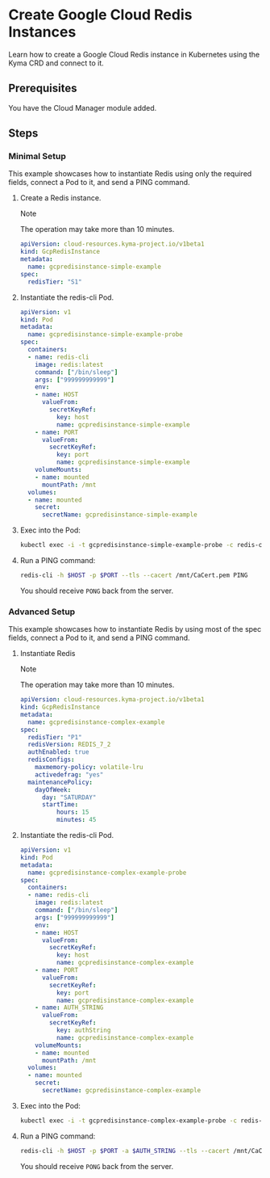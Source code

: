 # Create Google Cloud Redis Instances

Learn how to create a Google Cloud Redis instance in Kubernetes using the Kyma CRD and connect to it.

## Prerequisites  <!-- {docsify-ignore} -->

You have the Cloud Manager module added.

## Steps

### Minimal Setup

This example showcases how to instantiate Redis using only the required fields, connect a Pod to it, and send a PING command.

1. Create a Redis instance.

   > [!NOTE]
   > The operation may take more than 10 minutes.

   ```yaml
   apiVersion: cloud-resources.kyma-project.io/v1beta1
   kind: GcpRedisInstance
   metadata:
     name: gcpredisinstance-simple-example
   spec:
     redisTier: "S1"
   ```

2. Instantiate the redis-cli Pod.

   ```yaml
   apiVersion: v1
   kind: Pod
   metadata:
     name: gcpredisinstance-simple-example-probe
   spec:
     containers:
     - name: redis-cli
       image: redis:latest
       command: ["/bin/sleep"]
       args: ["999999999999"]
       env:
       - name: HOST
         valueFrom:
           secretKeyRef:
             key: host
             name: gcpredisinstance-simple-example
       - name: PORT
         valueFrom:
           secretKeyRef:
             key: port
             name: gcpredisinstance-simple-example
       volumeMounts:
       - name: mounted
         mountPath: /mnt
     volumes:
     - name: mounted
       secret:
         secretName: gcpredisinstance-simple-example
   ```

3. Exec into the Pod:

   ```bash
   kubectl exec -i -t gcpredisinstance-simple-example-probe -c redis-cli -- sh -c "clear; (bash || ash || sh)"
   ```

4. Run a PING command:

   ```bash
   redis-cli -h $HOST -p $PORT --tls --cacert /mnt/CaCert.pem PING
   ```

   You should receive `PONG` back from the server.

### Advanced Setup

This example showcases how to instantiate Redis by using most of the spec fields, connect a Pod to it, and send a PING command.

1. Instantiate Redis

   > [!NOTE]
   > The operation may take more than 10 minutes.

   ```yaml
   apiVersion: cloud-resources.kyma-project.io/v1beta1
   kind: GcpRedisInstance
   metadata:
     name: gcpredisinstance-complex-example
   spec:
     redisTier: "P1"
     redisVersion: REDIS_7_2
     authEnabled: true
     redisConfigs:
       maxmemory-policy: volatile-lru
       activedefrag: "yes"
     maintenancePolicy:
       dayOfWeek:
         day: "SATURDAY"
         startTime:
             hours: 15
             minutes: 45
   ```

2. Instantiate the redis-cli Pod.

   ```yaml
   apiVersion: v1
   kind: Pod
   metadata:
     name: gcpredisinstance-complex-example-probe
   spec:
     containers:
     - name: redis-cli
       image: redis:latest
       command: ["/bin/sleep"]
       args: ["999999999999"]
       env:
       - name: HOST
         valueFrom:
           secretKeyRef:
             key: host
             name: gcpredisinstance-complex-example
       - name: PORT
         valueFrom:
           secretKeyRef:
             key: port
             name: gcpredisinstance-complex-example
       - name: AUTH_STRING
         valueFrom:
           secretKeyRef:
             key: authString
             name: gcpredisinstance-complex-example
       volumeMounts:
       - name: mounted
         mountPath: /mnt
     volumes:
     - name: mounted
       secret:
         secretName: gcpredisinstance-complex-example
   ```

3. Exec into the Pod:

   ```bash
   kubectl exec -i -t gcpredisinstance-complex-example-probe -c redis-cli -- sh -c "clear; (bash || ash || sh)"
   ```

4. Run a PING command:

   ```bash
   redis-cli -h $HOST -p $PORT -a $AUTH_STRING --tls --cacert /mnt/CaCert.pem PING
   ```

   You should receive `PONG` back from the server.
  